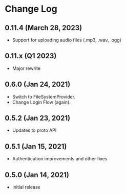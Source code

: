 # Change Log

## 0.11.4 (March 28, 2023)

- Support for uploading audio files (.mp3, .wav, .ogg)

## 0.11.x (Q1 2023)

- Major rewrite

## 0.6.0 (Jan 24, 2021)

- Switch to FileSystemProvider.
- Change Login Flow (again).

## 0.5.2 (Jan 23, 2021)

- Updates to proto API

## 0.5.1 (Jan 15, 2021)

- Authentication improvements and other fixes

## 0.5.0 (Jan 14, 2021)

- Initial release
